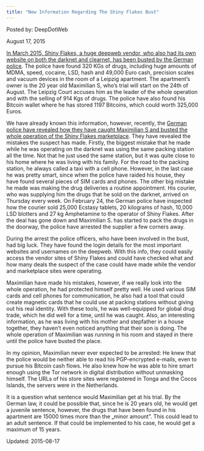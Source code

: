 ```yaml
---
title: "New Information Regarding The Shiny Flakes Bust"
---
```


Posted by: DeepDotWeb 

<span>August 17, 2015</span>

<p><a href="/2015/03/12/shiny-flakes-bust-38-houses-raided/">In March 2015, Shiny Flakes, a huge deepweb vendor, who also had its own website on both the darknet and clearnet, has been busted by the German police</a>. The police have found 320 KGs of drugs, including huge amounts of MDMA, speed, cocaine, LSD, hash and 49,000 Euro cash, precision scales and vacuum devices in the room of a Leipzig apartment. The apartment’s owner is the 20 year old Maximilian S, who’s trial will start on the 24th of August. The Leipzig Court accuses him as the leader of the whole operation and with the selling of 914 Kgs of drugs. The police have also found his Bitcoin wallet where he has stored 1197 Bitcoins, which could worth 325,000 Euros.</p>
<p>We have already known this information, however, recently, the <a href="http://motherboard.vice.com/de/read/wie-polizei-und-lka-shiny-flakes-auf-die-spur-kamen-777">German police have revealed how they have caught Maximilian S and busted the whole operation of the Shiny Flakes marketplace</a>. They have revealed the mistakes the suspect has made. Firstly, the biggest mistake that he made while he was operating on the darknet was using the same packing station all the time. Not that he just used the same station, but it was quite close to his home where he was living with his family. For the road to the packing station, he always called a taxi with a cell phone. However, in the last case he was pretty smart, since when the police have raided his house, they have found several pieces of SIM cards and phones. The other big mistake he made was making the drug deliveries a routine appointment. His courier, who was supplying him the drugs that he sold on the darknet, arrived on Thursday every week. On February 24, the German police have inspected how the courier sold 25,000 Ecstasy tablets, 20 kilograms of hash, 10,000 LSD blotters and 27 kg Amphetamine to the operator of Shiny Flakes. After the deal has gone down and Maximilian S. has started to pack the drugs in the doorway, the police have arrested the supplier a few corners away.</p>
<p>During the arrest the police officers, who have been involved in the bust, had big luck. They have found the login details for the most important websites and usernames on the deepweb. With this info, they could easily access the vendor sites of Shiny Flakes and could have checked what and how many deals the suspect of the case could have made while the vendor and marketplace sites were operating.</p>
<p>Maximilian have made his mistakes, however, if we really look into the whole operation, he had protected himself pretty well. He used various SIM cards and cell phones for communication, he also had a tool that could create magnetic cards that he could use at packing stations without giving out his real identity. With these tools, he was well-equipped for global drug trade, which he did well for a time, until he was caught. Also, an interesting information, as he was living with his mother and stepfather in a house together, they haven’t even noticed anything that their son is doing. The whole operation of Maximilian was running in his room and stayed in there until the police have busted the place.</p>
<p>In my opinion, Maximilian never ever expected to be arrested: He knew that the police would be neither able to read his PGP-encrypted e-mails, even to pursue his Bitcoin cash flows. He also knew how he was able to hire smart enough using the Tor network in digital distribution without unmasking himself. The URLs of his store sites were registered in Tonga and the Cocos Islands, the servers were in the Netherlands.</p>
<p>It is a question what sentence would Maximilian get at his trial. By the German law, it could be possible that, since he is 20 years old, he would get a juvenile sentence, however, the drugs that have been found in his apartment are 15000 times more than the „minor amount”. This could lead to an adult sentence. If that could be implemented to his case, he would get a maximum of 15 years.</p>

Updated: 2015-08-17